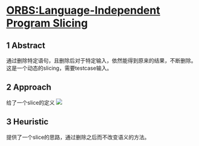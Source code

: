 # [ORBS:Language-Independent Program Slicing]([./pdf/ORBS.pdf](http://www0.cs.ucl.ac.uk/staff/j.krinke/publications/fse14.pdf))

## 1 Abstract

通过删除特定语句，且删除后对于特定输入，依然能得到原来的结果，不断删除。这是一个动态的slicing，需要testcase输入。

## 2 Approach

给了一个slice的定义
![](https://i.loli.net/2019/09/25/P4LxGo2lAp75TE3.png)


## 3 Heuristic

提供了一个slice的思路，通过删除之后而不改变语义的方法。